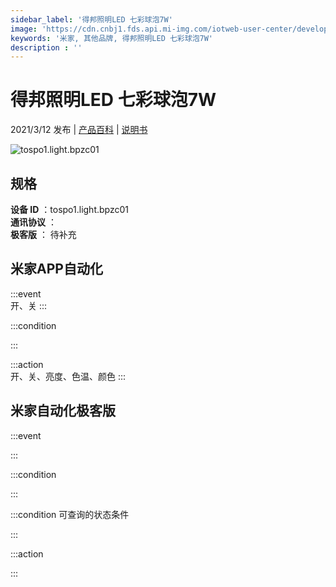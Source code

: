 ```yaml
---
sidebar_label: '得邦照明LED 七彩球泡7W'
image: 'https://cdn.cnbj1.fds.api.mi-img.com/iotweb-user-center/developer_1679047770757ghV0V9CF.png?GalaxyAccessKeyId=AKVGLQWBOVIRQ3XLEW&Expires=9223372036854775807&Signature=9FQsI73FcNU5+oQauDPQ/akUHMM='
keywords: '米家, 其他品牌, 得邦照明LED 七彩球泡7W'
description : ''
---
```

# 得邦照明LED 七彩球泡7W

2021/3/12 发布 | [产品百科](https://home.mi.com/webapp/content/baike/product/index.html?model=tospo1.light.bpzc01/) | [说明书](https://home.mi.com/views/introduction.html?model=tospo1.light.bpzc01&region=cn)

![tospo1.light.bpzc01](https://cdn.cnbj1.fds.api.mi-img.com/iotweb-user-center/developer_1679047770757ghV0V9CF.png?GalaxyAccessKeyId=AKVGLQWBOVIRQ3XLEW&Expires=9223372036854775807&Signature=9FQsI73FcNU5+oQauDPQ/akUHMM=)

## 规格  
> 
**设备 ID** ：tospo1.light.bpzc01  
**通讯协议** ：  
**极客版**  ： 待补充 


## 米家APP自动化  

:::event  
开、关
:::

:::condition  

:::

:::action   
开、关、亮度、色温、颜色
:::

## 米家自动化极客版  

:::event  

:::

:::condition  

:::

:::condition 可查询的状态条件  

:::

:::action  

:::

        
